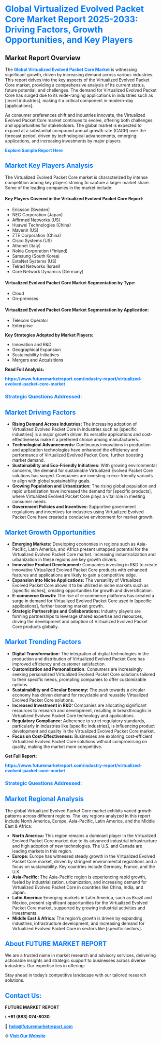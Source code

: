 <h1 style="color: #007BFF;">Global Virtualized Evolved Packet Core Market Report 2025-2033: Driving Factors, Growth Opportunities, and Key Players</h1>

<section id="overview">
<h2>Market Report Overview</h2>
<p>The <a href="https://www.futuremarketreport.com/industry-report/virtualized-evolved-packet-core-market" style="color: #007BFF; text-decoration: none;"><strong>Global Virtualized Evolved Packet Core Market</strong></a> is witnessing significant growth, driven by increasing demand across various industries. This report delves into the key aspects of the Virtualized Evolved Packet Core market, providing a comprehensive analysis of its current status, future potential, and challenges. The demand for Virtualized Evolved Packet Core has surged due to its wide-ranging applications in industries such as [insert industries], making it a critical component in modern-day [applications].</p>
<p>As consumer preferences shift and industries innovate, the Virtualized Evolved Packet Core market continues to evolve, offering both challenges and opportunities for stakeholders. The global market is expected to expand at a substantial compound annual growth rate (CAGR) over the forecast period, driven by technological advancements, emerging applications, and increasing investments by major players.</p>
</section>

<section id="overview">
<p><a href="https://www.futuremarketreport.com/request-sample/reportId=105307" style="color: #007BFF; text-decoration: none;"><strong>Explore Sample Report Here</strong></a></p>
</section>

<section id="key-players">
<h2 style="color: #007BFF;">Market Key Players Analysis</h2>
<p>The Virtualized Evolved Packet Core market is characterized by intense competition among key players striving to capture a larger market share. Some of the leading companies in the market include:</p>
<h4>Key Players Covered in the Virtualized Evolved Packet Core Report:</h4>
<ul><li>Ericsson (Sweden)</li><li>NEC Corporation (Japan)</li><li>Affirmed Networks (US)</li><li>Huawei Technologies (China)</li><li>Mavenir (US)</li><li>ZTE Corporation (China)</li><li>Cisco Systems (US)</li><li>Athonet (Italy)</li><li>Nokia Corporation (Finland)</li><li>Samsung (South Korea)</li><li>ExteNet Systems (US)</li><li>Telrad Networks (Israel)</li><li>Core Network Dynamics (Germany)</li></ul>
<h4>Virtualized Evolved Packet Core Market Segmentation by Type:</h4>
<ul><li>Cloud</li><li>On-premises</li></ul>

<h4>Virtualized Evolved Packet Core Market Segmentation by Application:</h4>
<ul><li>Telecom Operator</li><li>Enterprise</li></ul>
<p><strong>Key Strategies Adopted by Market Players:</strong></p>
<ul>
<li>Innovation and R&D</li>
<li>Geographical Expansion</li>
<li>Sustainability Initiatives</li>
<li>Mergers and Acquisitions</li>
</ul>
</section>

<section>
<p><strong>Read Full Analysis: </strong></p><a href="https://www.futuremarketreport.com/industry-report/virtualized-evolved-packet-core-market" style="color: #007BFF; text-decoration: none;"><strong>https://www.futuremarketreport.com/industry-report/virtualized-evolved-packet-core-market</strong></a>
<h3 style="color: #007BFF;">Strategic Questions Addressed:</h3>
</section>

<section id="driving-factors">
<h2 style="color: #007BFF;">Market Driving Factors</h2>
<ul>
<li><strong>Rising Demand Across Industries:</strong> The increasing adoption of Virtualized Evolved Packet Core in industries such as [specific industries] is a major growth driver. Its versatile applications and cost-effectiveness make it a preferred choice among manufacturers.</li>
<li><strong>Technological Advancements:</strong> Continuous innovations in production and application technologies have enhanced the efficiency and performance of Virtualized Evolved Packet Core, further boosting market demand.</li>
<li><strong>Sustainability and Eco-Friendly Initiatives:</strong> With growing environmental concerns, the demand for sustainable Virtualized Evolved Packet Core solutions has surged. Companies are investing in eco-friendly variants to align with global sustainability goals.</li>
<li><strong>Growing Population and Urbanization:</strong> The rising global population and rapid urbanization have increased the demand for [specific products], where Virtualized Evolved Packet Core plays a vital role in meeting consumer needs.</li>
<li><strong>Government Policies and Incentives:</strong> Supportive government regulations and incentives for industries using Virtualized Evolved Packet Core have created a conducive environment for market growth.</li>
</ul>
</section>

<section id="growth-opportunities">
<h2 style="color: #007BFF;">Market Growth Opportunities</h2>
<ul>
<li><strong>Emerging Markets:</strong> Developing economies in regions such as Asia-Pacific, Latin America, and Africa present untapped potential for the Virtualized Evolved Packet Core market. Increasing industrialization and urbanization in these regions are key growth drivers.</li>
<li><strong>Innovative Product Development:</strong> Companies investing in R&D to create innovative Virtualized Evolved Packet Core products with enhanced features and applications are likely to gain a competitive edge.</li>
<li><strong>Expansion into Niche Applications:</strong> The versatility of Virtualized Evolved Packet Core allows it to be utilized in niche markets such as [specific niches], creating opportunities for growth and diversification.</li>
<li><strong>E-commerce Growth:</strong> The rise of e-commerce platforms has created a surge in demand for Virtualized Evolved Packet Core used in [specific applications], further boosting market growth.</li>
<li><strong>Strategic Partnerships and Collaborations:</strong> Industry players are forming partnerships to leverage shared expertise and resources, driving the development and adoption of Virtualized Evolved Packet Core products globally.</li>
</ul>
</section>

<section id="trending-factors">
<h2 style="color: #007BFF;">Market Trending Factors</h2>
<ul>
<li><strong>Digital Transformation:</strong> The integration of digital technologies in the production and distribution of Virtualized Evolved Packet Core has improved efficiency and customer satisfaction.</li>
<li><strong>Customization and Personalization:</strong> Consumers are increasingly seeking personalized Virtualized Evolved Packet Core solutions tailored to their specific needs, prompting companies to offer customizable options.</li>
<li><strong>Sustainability and Circular Economy:</strong> The push towards a circular economy has driven demand for recyclable and reusable Virtualized Evolved Packet Core solutions.</li>
<li><strong>Increased Investment in R&D:</strong> Companies are allocating significant resources to research and development, resulting in breakthroughs in Virtualized Evolved Packet Core technology and applications.</li>
<li><strong>Regulatory Compliance:</strong> Adherence to strict regulatory standards, particularly in industries like [specific industries], is influencing product development and quality in the Virtualized Evolved Packet Core market.</li>
<li><strong>Focus on Cost-Effectiveness:</strong> Businesses are exploring cost-efficient Virtualized Evolved Packet Core solutions without compromising on quality, making the market more competitive.</li>
</ul>
</section>

<section>
<p><strong>Get Full Report: </strong></p><a href="https://www.futuremarketreport.com/industry-report/virtualized-evolved-packet-core-market" style="color: #007BFF; text-decoration: none;"><strong>https://www.futuremarketreport.com/industry-report/virtualized-evolved-packet-core-market</strong></a>
<h3 style="color: #007BFF;">Strategic Questions Addressed:</h3>
</section>


<section id="regional-analysis">
<h2 style="color: #007BFF;">Market Regional Analysis</h2>
<p>The global Virtualized Evolved Packet Core market exhibits varied growth patterns across different regions. The key regions analyzed in this report include North America, Europe, Asia-Pacific, Latin America, and the Middle East & Africa:</p>
<ul>
<li><strong>North America:</strong> This region remains a dominant player in the Virtualized Evolved Packet Core market due to its advanced industrial infrastructure and high adoption of new technologies. The U.S. and Canada are leading markets in this region.</li>
<li><strong>Europe:</strong> Europe has witnessed steady growth in the Virtualized Evolved Packet Core market, driven by stringent environmental regulations and a focus on sustainability. Key countries include Germany, France, and the U.K.</li>
<li><strong>Asia-Pacific:</strong> The Asia-Pacific region is experiencing rapid growth, fueled by industrialization, urbanization, and increasing demand for Virtualized Evolved Packet Core in countries like China, India, and Japan.</li>
<li><strong>Latin America:</strong> Emerging markets in Latin America, such as Brazil and Mexico, present significant opportunities for the Virtualized Evolved Packet Core market, supported by growing industrial activities and investments.</li>
<li><strong>Middle East & Africa:</strong> The region’s growth is driven by expanding industries, infrastructure development, and increasing demand for Virtualized Evolved Packet Core in sectors like [specific sectors].</li>
</ul>
</section>

<footer>
<h2 style="color: #007BFF;">About FUTURE MARKET REPORT</h2>
<p>We are a trusted name in market research and advisory services, delivering actionable insights and strategic support to businesses across diverse industries. Our expertise lies in offering:</p>

<p>Stay ahead in today’s competitive landscape with our tailored research solutions.</p>

<h2 style="color: #007BFF;">Contact Us:</h2>
<p><strong>FUTURE MARKET REPORT</strong></p>
<p>📞 <strong>+91 (883) 074-8030</strong></p>
<p>📧 <strong><a href="mailto:help@futuremarketreport.com" style="color: #007BFF;">help@futuremarketreport.com</a></strong></p>
<p>🌐 <strong><a href="https://www.futuremarketreport.com/" style="color: #007BFF;">Visit Our Website</a></strong></p>
</footer>